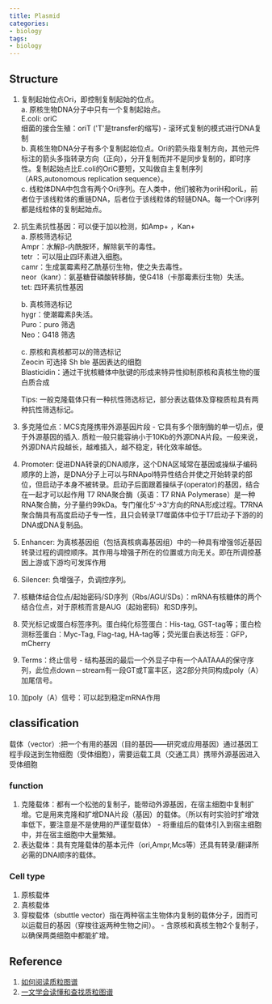 ```yaml
---
title: Plasmid
categories: 
- biology
tags: 
- biology
---
```


## Structure
1. 复制起始位点Ori，即控制复制起始的位点。<br>
    a. 原核生物DNA分子中只有一个复制起始点。<br>
        E.coli: oriC<br>
        细菌的接合生殖：oriT ('T'是transfer的缩写) - 滚环式复制的模式进行DNA复制<br>
    b. 真核生物DNA分子有多个复制起始位点。Ori的箭头指复制方向，其他元件标注的箭头多指转录方向（正向），分开复制而并不是同步复制的，即时序性。复制起始点比E.coli的OriC要短，又叫做自主复制序列（ARS,autonomous replication sequence）。<br>
    c. 线粒体DNA中包含有两个Ori序列。在人类中，他们被称为oriH和oriL，前者位于该线粒体的重链DNA，后者位于该线粒体的轻链DNA。每一个Ori序列都是线粒体的复制起始点。<br>
2. 抗生素抗性基因：可以便于加以检测，如Amp+ ，Kan+<br>
    a. 原核筛选标记<br>
        Ampr：水解β-内酰胺环，解除氨苄的毒性。<br>
    tetr ：可以阻止四环素进入细胞。<br>
        camr：生成氯霉素羟乙酰基衍生物，使之失去毒性。<br>
        neor（kanr）：氨基糖苷磷酸转移酶，使G418（卡那霉素衍生物）失活。<br>
        tet: 四环素抗性基因

    b. 真核筛选标记<br>
        hygr：使潮霉素β失活。<br>
        Puro：puro 筛选<br>
        Neo：G418 筛选<br>
    
    c. 原核和真核都可以的筛选标记<br>
        Zeocin 可选择 Sh ble 基因表达的细胞<br>
        Blasticidin：通过干扰核糖体中肽键的形成来特异性抑制原核和真核生物的蛋白质合成<br>
        
    Tips: 一般克隆载体只有一种抗性筛选标记，部分表达载体及穿梭质粒具有两种抗性筛选标记。<br>

3. 多克隆位点：MCS克隆携带外源基因片段 - 它具有多个限制酶的单一切点，便于外源基因的插入. 质粒一般只能容纳小于10Kb的外源DNA片段。一般来说，外源DNA片段越长，越难插入，越不稳定，转化效率越低。
4. Promoter: 促进DNA转录的DNA顺序，这个DNA区域常在基因或操纵子编码顺序的上游，是DNA分子上可以与RNApol特异性结合并使之开始转录的部位，但启动子本身不被转录。启动子后面跟着操纵子(operator)的基因，结合在一起才可以起作用
    T7 RNA聚合酶（英语：T7 RNA Polymerase）是一种RNA聚合酶，分子量约99kDa。专门催化5'→3'方向的RNA形成过程。T7RNA聚合酶具有高度启动子专一性，且只会转录T7噬菌体中位于T7启动子下游的的DNA或DNA复制品。
5. Enhancer: 为真核基因组（包括真核病毒基因组）中的一种具有增强邻近基因转录过程的调控顺序。其作用与增强子所在的位置或方向无关。即在所调控基因上游或下游均可发挥作用
6. Silencer: 负增强子，负调控序列。
7. 核糖体结合位点/起始密码/SD序列（Rbs/AGU/SDs）：mRNA有核糖体的两个结合位点，对于原核而言是AUG（起始密码）和SD序列。
8. 荧光标记或蛋白标签序列。蛋白纯化标签蛋白：His-tag, GST-tag等；蛋白检测标签蛋白：Myc-Tag, Flag-tag, HA-tag等；荧光蛋白表达标签：GFP，mCherry
8. Terms：终止信号 - 结构基因的最后一个外显子中有一个AATAAA的保守序列，此位点down－stream有一段GT或T富丰区，这2部分共同构成poly（A）加尾信号。
9. 加poly（A）信号：可以起到稳定mRNA作用

## classification
载体（vector）:把一个有用的基因（目的基因——研究或应用基因）通过基因工程手段送到生物细胞（受体细胞），需要运载工具（交通工具）携带外源基因进入受体细胞

### function
1. 克隆载体：都有一个松弛的复制子，能带动外源基因，在宿主细胞中复制扩增。它是用来克隆和扩增DNA片段（基因）的载体。（所以有时实验时扩增效率低下，要注意是不是使用的严谨型载体） - 将重组后的载体引入到宿主细胞中，并在宿主细胞中大量繁殖。
2. 表达载体：具有克隆载体的基本元件（ori,Ampr,Mcs等）还具有转录/翻译所必需的DNA顺序的载体。

### Cell type
1. 原核载体
2. 真核载体
3. 穿梭载体（sbuttle vector）指在两种宿主生物体内复制的载体分子，因而可以运载目的基因（穿梭往返两种生物之间）。 - 含原核和真核生物2个复制子，以确保两类细胞中都能扩增。

## Reference
1. [如何阅读质粒图谱](https://www.biomart.cn/experiment/430/457/741/43941.htm)
2. [一文学会读懂和查找质粒图谱](http://www.360doc.com/content/17/0729/21/45873761_675200894.shtml)

